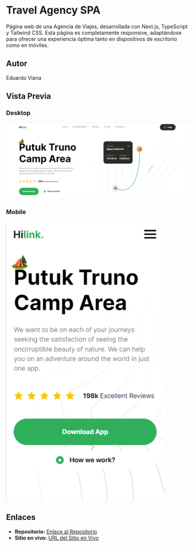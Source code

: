 # Travel Agency SPA

Página web de una Agencia de Viajes, desarrollada con Next.js, TypeScript y Tailwind CSS. Esta página es completamente responsive, adaptándose para ofrecer una experiencia óptima tanto en dispositivos de escritorio como en móviles.

## Autor
Eduardo Viana

## Vista Previa

### Desktop
![Vista de escritorio](/desktop-travel.png)

### Mobile
![Vista móvil](/mobile-travel.png)

## Enlaces

- **Repositorio:** [Enlace al Repositorio](https://github.com/eduviana/travel-spa)
- **Sitio en vivo:** [URL del Sitio en Vivo](https://travel-spa.vercel.app/)